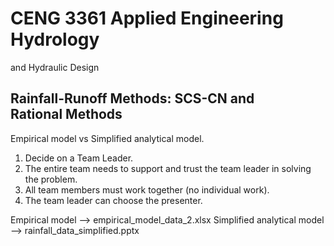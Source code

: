 # CENG 3361 Applied Engineering Hydrology 
and Hydraulic Design

## Rainfall-Runoff Methods: SCS-CN and Rational Methods

Empirical model vs Simplified analytical model.

1. Decide on a Team Leader.
2. The entire team needs to support and trust the team leader in solving the problem.
3. All team members must work together (no individual work).
4. The team leader can choose the presenter.

Empirical model --> empirical_model_data_2.xlsx
Simplified analytical model --> rainfall_data_simplified.pptx
